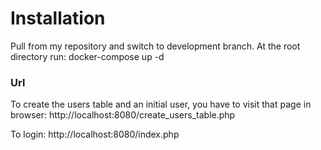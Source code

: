 # Installation

Pull from my repository and switch to development branch.
At the root directory run: docker-compose up -d

### Url

To create the users table and an initial user, you have to visit that page in browser: 
http://localhost:8080/create_users_table.php

To login:
http://localhost:8080/index.php



